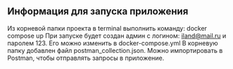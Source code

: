 ## Информация для запуска приложения

Из корневой папки проекта в terminal выполнить команду: docker compose up
При запуске будет создан админ с логином: iland@mail.ru и паролем 123. Его можно изменить в docker-compose.yml
В корневую папку добавлен файл postman_collection.json. Можно импортировать в Postman, чтобы отправлять запросы в приложение.
